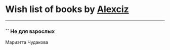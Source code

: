 # Wish list of books by [Alexciz](https://plus.google.com/u/0/104402554069177138887/)
---

### `` Не для взрослых
Мариэтта Чудакова

